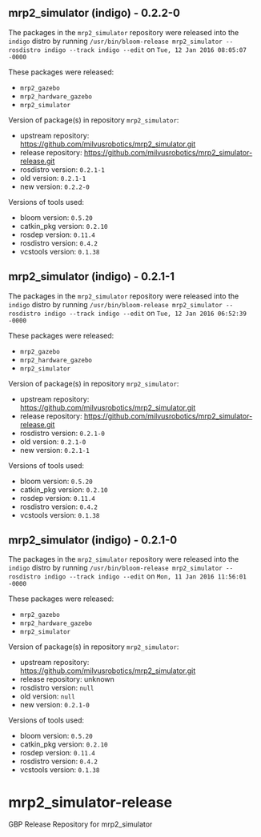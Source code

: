 ## mrp2_simulator (indigo) - 0.2.2-0

The packages in the `mrp2_simulator` repository were released into the `indigo` distro by running `/usr/bin/bloom-release mrp2_simulator --rosdistro indigo --track indigo --edit` on `Tue, 12 Jan 2016 08:05:07 -0000`

These packages were released:
- `mrp2_gazebo`
- `mrp2_hardware_gazebo`
- `mrp2_simulator`

Version of package(s) in repository `mrp2_simulator`:
- upstream repository: https://github.com/milvusrobotics/mrp2_simulator.git
- release repository: https://github.com/milvusrobotics/mrp2_simulator-release.git
- rosdistro version: `0.2.1-1`
- old version: `0.2.1-1`
- new version: `0.2.2-0`

Versions of tools used:
- bloom version: `0.5.20`
- catkin_pkg version: `0.2.10`
- rosdep version: `0.11.4`
- rosdistro version: `0.4.2`
- vcstools version: `0.1.38`


## mrp2_simulator (indigo) - 0.2.1-1

The packages in the `mrp2_simulator` repository were released into the `indigo` distro by running `/usr/bin/bloom-release mrp2_simulator --rosdistro indigo --track indigo --edit` on `Tue, 12 Jan 2016 06:52:39 -0000`

These packages were released:
- `mrp2_gazebo`
- `mrp2_hardware_gazebo`
- `mrp2_simulator`

Version of package(s) in repository `mrp2_simulator`:
- upstream repository: https://github.com/milvusrobotics/mrp2_simulator.git
- release repository: https://github.com/milvusrobotics/mrp2_simulator-release.git
- rosdistro version: `0.2.1-0`
- old version: `0.2.1-0`
- new version: `0.2.1-1`

Versions of tools used:
- bloom version: `0.5.20`
- catkin_pkg version: `0.2.10`
- rosdep version: `0.11.4`
- rosdistro version: `0.4.2`
- vcstools version: `0.1.38`


## mrp2_simulator (indigo) - 0.2.1-0

The packages in the `mrp2_simulator` repository were released into the `indigo` distro by running `/usr/bin/bloom-release mrp2_simulator --rosdistro indigo --track indigo --edit` on `Mon, 11 Jan 2016 11:56:01 -0000`

These packages were released:
- `mrp2_gazebo`
- `mrp2_hardware_gazebo`
- `mrp2_simulator`

Version of package(s) in repository `mrp2_simulator`:
- upstream repository: https://github.com/milvusrobotics/mrp2_simulator.git
- release repository: unknown
- rosdistro version: `null`
- old version: `null`
- new version: `0.2.1-0`

Versions of tools used:
- bloom version: `0.5.20`
- catkin_pkg version: `0.2.10`
- rosdep version: `0.11.4`
- rosdistro version: `0.4.2`
- vcstools version: `0.1.38`


# mrp2_simulator-release
GBP Release Repository for mrp2_simulator

